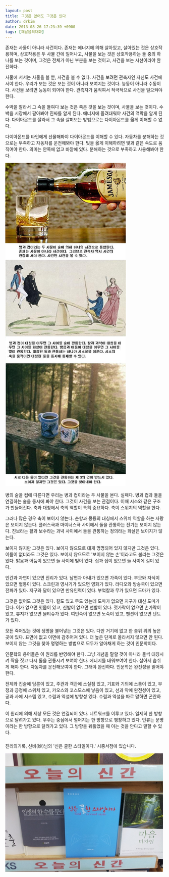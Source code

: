 ```yaml
---
layout: post
title: 그것은 없어도 그것은 있다
author: drkim
date: 2013-08-26 17:23:39 +0900
tags: [깨달음의대화]
---
```

존재는 사물이 아니라 사건이다. 존재는 에너지에 의해 살아있고, 살아있는 것은 상호작용하며, 상호작용은 두 사물 간에 일어나고, 사물을 보는 것은 상호작용하는 둘 중의 하나를 보는 것이며, 그것은 전체가 아닌 부분을 보는 것이고, 사건을 보는 시선이라야 완전하다. 


  


사물에 서서는 사물을 볼 뿐, 사건을 볼 수 없다. 사건을 보려면 관측자인 자신도 사건에 서야 한다. 우리가 보는 것은 보는 것이 아니라 보여지는 것이다. 능동이 아니라 수동이다. 사건을 보려면 능동이 되어야 한다. 관측자가 움직여서 적극적으로 사건을 일으켜야 한다. 


  


수박을 잘라서 그 속을 들여다 보는 것은 죽은 것을 보는 것이며, 사물을 보는 것이다. 수박을 시장에서 팔아봐야 진짜를 알게 된다. 에너지에 올려태워야 사건의 맥락을 알게 된다. 다이아몬드를 잘라서 그 속을 살펴보는 방법으로는 다이아몬드를 옳게 이해할 수 없다. 


  


다이아몬드를 타인에게 선물해봐야 다이아몬드를 이해할 수 있다. 자동차를 분해하는 것으로는 부족하고 자동차를 운전해봐야 한다. 빛을 옳게 이해하려면 빛과 같은 속도로 움직여야 한다. 의미는 안쪽에 없고 바깥에 있다. 분해하는 것으로 부족하고 사용해봐야 한다. 



 ![](/files/attach/images/198/319/382/g.JPG)  


병의 술을 컵에 따른다면 우리는 병과 컵이라는 두 사물을 본다. 실패다. 병과 컵과 둘을 연결하는 술을 동시에 봐야 한다. 그것이 사건을 보는 관점이다. 이때 시소와 같은 구조가 만들어진다. 축과 대칭에서 축의 역할이 특히 중요하다. 축이 스위치의 역할을 한다. 


  


그러나 많은 경우 축이 보이지 않는다. 춘향과 몽룡의 대칭에서 스위치 역할을 하는 사랑은 보이지 않는다. 플러스극과 마이너스극 사이에서 둘을 관통하는 전기는 보이지 않는다. 진보라는 활과 보수라는 과녁 사이에서 둘을 관통하는 정의라는 화살은 보이지가 않는다. 


  


보이지 않지만 그것은 있다. 보이지 않으므로 대개 명명되어 있지 않지만 그것은 있다. 이름이 없더라도 그것은 있다. 보이지 않으므로 '보이지 않는 손'이라고도 불리는 그것은 있다. 밝음과 어둠이 있으면 둘 사이에 빛이 있다. 집과 집이 있으면 둘 사이에 길이 있다. 


  


인간과 자연이 있으면 진리가 있다. 남편과 아내가 있으면 가족이 있다. 부모와 자식이 있으면 혈통이 있다. 스크린과 영사기가 있으면 영화가 있다. 라디오와 방송국이 있으면 전파가 있다. 지구와 달이 있으면 만유인력이 있다. 부엌칼과 무가 있으면 도마가 있다. 


  


그것은 없어도 그것은 있다. 칼도 있고 무도 있는데 도마가 없으면 지구가 대신 도마가 된다. 이가 없으면 잇몸이 있고, 신발이 없으면 맨발이 있다. 젓가락이 없으면 손가락이 있고, 휴지가 없으면 물티슈가 있다. 여인숙이 없으면 노숙이 있고, 펜션이 없으면 텐트가 있다. 


  


모든 죽어있는 것에 생명을 불어넣는 그것은 있다. 다만 거기에 없고 한 층위 위의 높은 곳에 있다. 표면에 없고 이면에 감추어져 있다. 더 높은 단계로 올라서지 않으면 안 된다. 보이지 않는 그것을 찾아 명명하는 방법으로 모두가 알아채게 하는 것이 인문학이다. 


  


인문학의 용어들은 이 원리를 반영해야 한다. 그냥 개념을 말할 것이 아니라 둘씩 대칭시켜 짝을 짓고 다시 둘을 관통시켜 보여야 한다. 에너지를 태워보여야 한다. 살아서 숨쉬게 해야 한다. 자동차를 운전해보여야 한다. 그래야 완전하다. 인문학은 완전성을 얻어야 한다. 


  


전제와 진술에 담론이 있고, 주관과 객관에 소실점 있고, 기표와 기의에 소통이 있고, 부정과 긍정에 스위치 있고, 카오스와 코스모스에 낳음이 있고, 선과 악에 완전성이 있고, 공과 사에 시스템 있고, 수렴과 역설에 방향성 있다. 수렴과 역설을 따로 말하면 곤란하다. 


  


이 원리에 의해 세상 모든 것은 연결되어 있다. 네트워크를 이루고 있다. 일제히 한 방향으로 달려가고 있다. 우주는 중심에서 멀어지는 한 방향으로 팽창하고 있다. 인류는 문명이라는 한 방향으로 달려가고 있다. 그 방향을 꿰뚫었을 때 아는 것을 안다고 말할 수 있다. 



###  


진리의기록, 신비(妙)님의 '신은 쿨한 스타일이다.' 시중서점에 있습니다. 



![](/files/attach/images/198/319/382/20130818_190952.jpg)